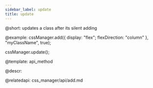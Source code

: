 ```yaml
---
sidebar_label: update
title: update
---          
```


@short: updates a class after its silent adding


@example:
cssManager.add({
    display: "flex";
    flexDirection: "column"
}, "myClassName", true);

cssManager.update();

@template:	api_method

@descr:

@relatedapi: css_manager/api/add.md



